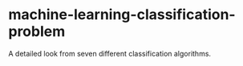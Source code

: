 # machine-learning-classification-problem
A detailed look from seven different classification algorithms.
